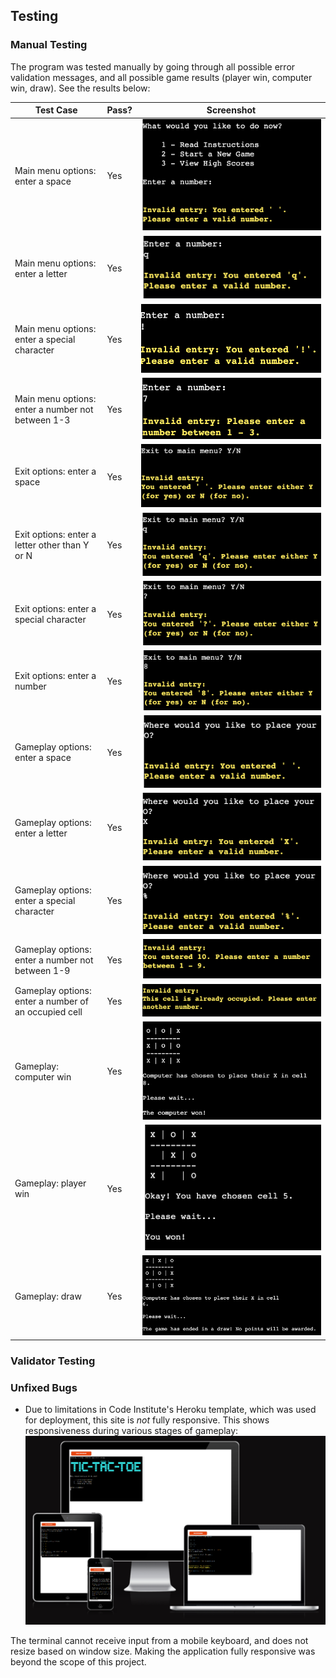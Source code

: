 ## Testing 

### Manual Testing
The program was tested manually by going through all possible error validation messages, and all possible game results (player win, computer win, draw). See the results below:

| Test Case | Pass? | Screenshot |
|-----------|-------|------------|
|Main menu options: enter a space|Yes|![Successful error message](documentation/testing/main_menu_space.png)|
|Main menu options: enter a letter|Yes|![Successful error message](documentation/testing/main_menu_letter.png)|
|Main menu options: enter a special character|Yes|![Successful error message](documentation/testing/main_menu_special_character.png)|
|Main menu options: enter a number not between 1-3|Yes|![Successful error message](documentation/testing/main_menu_number.png)|
|Exit options: enter a space|Yes|![Successful error message](documentation/testing/exit_space.png)|
|Exit options: enter a letter other than Y or N|Yes|![Successful error message](documentation/testing/exit_letter.png)|
|Exit options: enter a special character|Yes|![Successful error message](documentation/testing/exit_special_character.png)|
|Exit options: enter a number|Yes|![Successful error message](documentation/testing/exit_number.png)|
|Gameplay options: enter a space|Yes|![Successful error message](documentation/testing/gameplay_space.png)|
|Gameplay options: enter a letter|Yes|![Successful error message](documentation/testing/gameplay_letter.png)|
|Gameplay options: enter a special character|Yes|![Successful error message](documentation/testing/gameplay_special_character.png)|
|Gameplay options: enter a number not between 1-9|Yes|![Successful error message](documentation/testing/gameplay_number.png)|
|Gameplay options: enter a number of an occupied cell|Yes|![Successful error message](documentation/testing/gameplay_occupied.png)|
|Gameplay: computer win|Yes|![Computer win](documentation/testing/computer_win.png)
|Gameplay: player win|Yes|![Computer win](documentation/testing/player_win.png)
|Gameplay: draw|Yes|![Computer win](documentation/testing/draw.png)




### Validator Testing 


### Unfixed Bugs

- Due to limitations in Code Institute's Heroku template, which was used for deployment, this site is *not* fully responsive. This shows responsiveness during various stages of gameplay: 
![Am I Responsive screenshot](documentation/testing/amiresponsive.png)

The terminal cannot receive input from a mobile keyboard, and does not resize based on window size. Making the application fully responsive was beyond the scope of this project.
